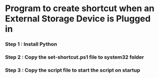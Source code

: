 # Program to create shortcut when an External Storage Device is Plugged in

### Step 1 : Install Python
### Step 2 : Copy the set-shortcut.ps1 file to system32 folder
### Step 3 : Copy the script file to start the script on startup
